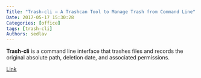 ```yaml
---
Title: "Trash-cli – A Trashcan Tool to Manage Trash from Command Line"
Date: 2017-05-17 15:30:28
Categories: [office]
tags: [trash-cli]
Authors: sedlav
---
```


**Trash-cli** is a command line interface that trashes files and records the original absolute path, deletion date, and associated permissions.

[Link](https://www.tecmint.com/trash-cli-manage-linux-trash-from-command-line/)

